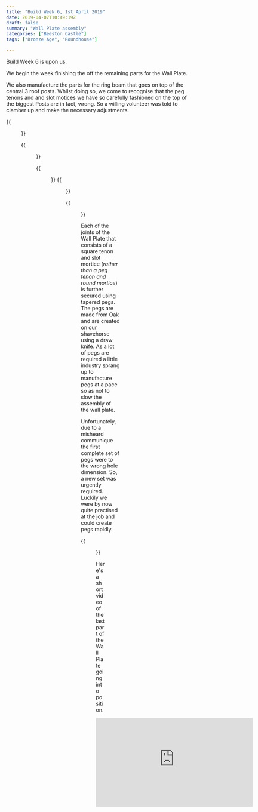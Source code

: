 ```yaml
---
title: "Build Week 6, 1st April 2019"
date: 2019-04-07T10:49:19Z
draft: false
summary: "Wall Plate assembly"
categories: ["Beeston Castle"]
tags: ["Bronze Age", "Roundhouse"]

---
```


Build Week 6 is upon us.

We begin the week finishing the off the remaining parts for the Wall Plate. 

We also manufacture the parts for 
the ring beam that goes on top of the central 3 roof posts.
Whilst doing so, we come to recognise that the peg tenons and and slot motices we have
so carefully fashioned on the top of the biggest Posts are in fact, wrong. So a willing volunteer
was told to clamber up and make the necessary adjustments.

{{<figure src="../eagles-eye-view.jpg" 
caption="Whilst working on the joinery atop the largest three posts, I can see a new team of miniature Builders have arrived.">}}

{{<figure src="../up-she-goes.jpg" caption="Lifting our first Wall Plate beam into position.">}}

{{<figure src="../60-percent-there-1.jpg">}}
{{<figure src="../60-percent-there-2.jpg" caption="By the end of Day 2, 60% of the Wall Plate was up.">}}

{{<figure src="../she-is-round.jpg" caption="By the end of Day 3, the house she is round!">}}

Each of the joints of the Wall Plate that consists of a square tenon and slot mortice (_rather than a peg tenon and round mortice_) 
is further secured using tapered pegs. The pegs are made from Oak and are created on our shavehorse using a draw knife.
As a lot of pegs are required a little industry sprang up to manufacture pegs at a pace so as not to slow the assembly of the 
wall plate.

Unfortunately, due to a misheard communique the first complete set of pegs were to the wrong hole dimension. 
So, a new set was urgently required. Luckily we were by now quite practised at the job and could 
create pegs rapidly.

{{<figure src="../ready-for-the-roof.jpg" 
caption="By the end of Build Week 6, both wall plates are complete and we're ready for the roof">}}

Here's a short video of the last part of the Wall Plate going into position.
<iframe width="420" height="237" src="https://www.youtube.com/embed/EGt8FAI9mu8" frameborder="0" allow="accelerometer; autoplay; encrypted-media; gyroscope; picture-in-picture" allowfullscreen></iframe>
